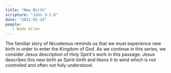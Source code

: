 ```yaml
---
title: "New Birth"
scripture: "John 3:1-8"
date: "2021-01-24"
people:
   - Wade Allen
---
```


The familiar story of Nicodemus reminds us that we must experience new birth in order to enter the Kingdom of God. As we continue in this series, we consider Jesus description of Holy Spirit's work in this passage. Jesus describes this new birth as Spirit-birth and likens it to wind which is not controlled and often not fully understood.
